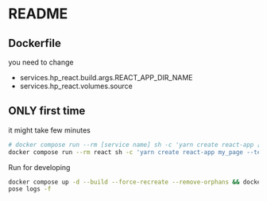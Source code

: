 # README

## Dockerfile

you need to change

- services.hp_react.build.args.REACT_APP_DIR_NAME
- services.hp_react.volumes.source

## ONLY first time

it might take few minutes

```bash
# docker compose run --rm [service name] sh -c 'yarn create react-app [app name] --template typescript'
docker compose run --rm react sh -c 'yarn create react-app my_page --template typescript'
```

Run for developing

```bash
docker compose up -d --build --force-recreate --remove-orphans && docker com
pose logs -f
```
